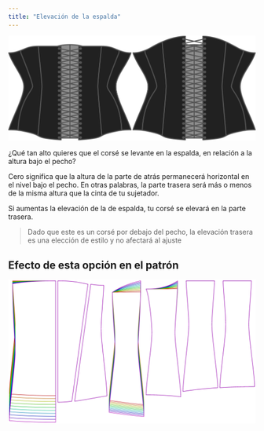 ```yaml
---
title: "Elevación de la espalda"
---
```


![La opción espalda elevada en Cathrin](./backrise.svg)

¿Qué tan alto quieres que el corsé se levante en la espalda, en relación a la altura bajo el pecho?

Cero significa que la altura de la parte de atrás permanecerá horizontal en el nivel bajo el pecho. En otras palabras, la parte trasera será más o menos de la misma altura que la cinta de tu sujetador.

Si aumentas la elevación de la de espalda, tu corsé se elevará en la parte trasera.

> Dado que este es un corsé por debajo del pecho, la elevación trasera es una elección de estilo y no afectará al ajuste

## Efecto de esta opción en el patrón

![Esta imagen muestra el efecto de esta opción superponiendo varias variantes que tienen un valor diferente para esta opción](cathrin_backrise_sample.svg "Efecto de esta opción en el patrón")
